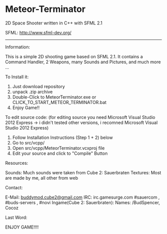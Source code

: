 # Meteor-Terminator
2D Space Shooter written in C++ with SFML 2.1

SFML: http://www.sfml-dev.org/

----------------------------------------------------------------------------------------------------------------------


Information: 

This is a simple 2D shooting game based on SFML 2.1. It contains a Command Handler, 2 Weapons, many Sounds and Pictures, and much more ...

To Install it:

  1. Just download repository 
  2. unpack .zip archive
  3. Double-Click to MeteorTerminator.exe or CLICK_TO_START_METEOR_TERMINATOR.bat
  4.  Enjoy Game!!
  
To edit source code:
(for editing source you need Microsoft Visual Studio 2012 Express -> i didn't tested other versions, i recomned Microsoft Visual Studio 2012 Express)

  1. Follow Installation Instructions (Step 1 + 2) below
  2. Go to src/vcpp/ 
  3. Open src/vcpp/MeteorTerminator.vcxproj file
  4. Edit your source and click to "Compile" Button
  
Resources:

  Sounds: Much sounds were taken from Cube 2: Sauerbraten
  Textures: Most are made by me, all other from web
  
Contact: 

  E-Mail: buddymod.cube2@gmail.com 
  IRC: irc.gamesurge.com #sauercom , #buds-servers , #novi 
  Ingame(Cube 2: Sauerbraten): Names: /BudSpencer, Cocoz
  
Last Word: 

ENJOY GAME!!!!
